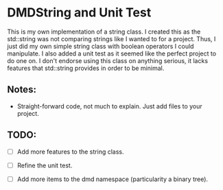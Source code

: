 # DMDString and Unit Test
This is my own implementation of a string class. I created this as the std::string was 
not comparing strings like I wanted to for a project. Thus, I just did my own simple 
string class with boolean operators I could manipulate. I also added a unit test as 
it seemed like the perfect project to do one on. I don't endorse using this class on 
anything serious, it lacks features that std::string provides in order to be minimal.

## Notes:
* Straight-forward code, not much to explain. Just add files to your project.

## TODO:
- [ ] Add more features to the string class.
- [ ] Refine the unit test.
- [ ] Add more items to the dmd namespace (particularity a binary tree).
 
